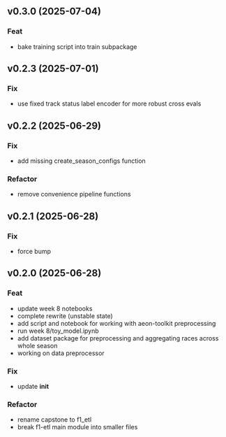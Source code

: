 ## v0.3.0 (2025-07-04)

### Feat

- bake training script into train subpackage

## v0.2.3 (2025-07-01)

### Fix

- use fixed track status label encoder for more robust cross evals

## v0.2.2 (2025-06-29)

### Fix

- add missing create_season_configs function

### Refactor

- remove convenience pipeline functions

## v0.2.1 (2025-06-28)

### Fix

- force bump

## v0.2.0 (2025-06-28)

### Feat

- update week 8 notebooks
- complete rewrite (unstable state)
- add script and notebook for working with aeon-toolkit preprocessing
- run week 8/toy_model.ipynb
- add dataset package for preprocessing and aggregating races across whole season
- working on data preprocessor

### Fix

- update __init__

### Refactor

- rename capstone to f1_etl
- break f1-etl main module into smaller files
